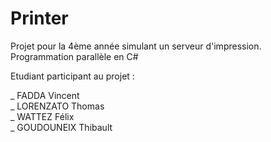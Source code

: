 Printer
=======

Projet pour la 4ème année simulant un serveur d'impression. Programmation parallèle en C#

Etudiant participant au projet :

_ FADDA Vincent <br>
_ LORENZATO Thomas <br>
_ WATTEZ Félix <br>
_ GOUDOUNEIX Thibault <br>
